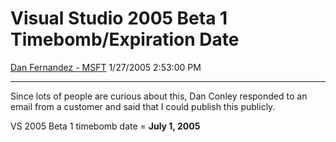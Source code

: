 <div id="page">

# Visual Studio 2005 Beta 1 Timebomb/Expiration Date

[Dan Fernandez -
MSFT](https://social.msdn.microsoft.com/profile/Dan%20Fernandez%20-%20MSFT)
1/27/2005 2:53:00 PM

-----

<div id="content">

Since lots of people are curious about this, Dan Conley responded to an
email from a customer and said that I could publish this publicly.

VS 2005 Beta 1 timebomb date = **July 1, 2005**

</div>

</div>
